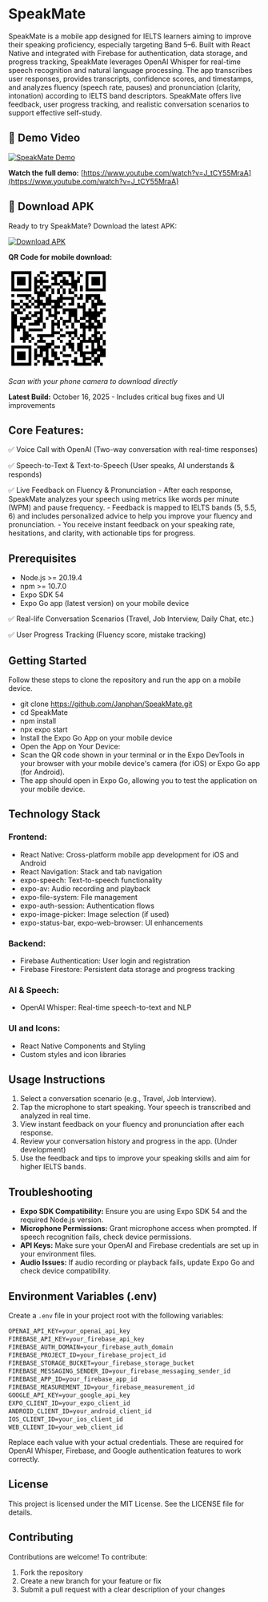 # SpeakMate

SpeakMate is a mobile app designed for IELTS learners aiming to improve their speaking proficiency, especially targeting Band 5–6. Built with React Native and integrated with Firebase for authentication, data storage, and progress tracking, SpeakMate leverages OpenAI Whisper for real-time speech recognition and natural language processing. The app transcribes user responses, provides transcripts, confidence scores, and timestamps, and analyzes fluency (speech rate, pauses) and pronunciation (clarity, intonation) according to IELTS band descriptors. SpeakMate offers live feedback, user progress tracking, and realistic conversation scenarios to support effective self-study.

## 🎥 Demo Video

[![SpeakMate Demo](https://img.youtube.com/vi/J_tCY55MraA/maxresdefault.jpg)](https://www.youtube.com/watch?v=J_tCY55MraA)

**Watch the full demo:** [https://www.youtube.com/watch?v=J_tCY55MraA](https://www.youtube.com/watch?v=J_tCY55MraA)

## 📱 Download APK

Ready to try SpeakMate? Download the latest APK:

[![Download APK](https://img.shields.io/badge/Download-APK-green?style=for-the-badge&logo=android)](https://expo.dev/artifacts/eas/acMwQsJ9WWfUDPP8pjaedn.apk)

**QR Code for mobile download:**

<img src="speakmate-apk-qr.png" alt="Download SpeakMate APK" width="200">

*Scan with your phone camera to download directly*

**Latest Build:** October 16, 2025 - Includes critical bug fixes and UI improvements

## Core Features:

✅ Voice Call with OpenAI (Two-way conversation with real-time responses)

✅ Speech-to-Text & Text-to-Speech (User speaks, AI understands & responds)

✅ Live Feedback on Fluency & Pronunciation
	- After each response, SpeakMate analyzes your speech using metrics like words per minute (WPM) and pause frequency.
	- Feedback is mapped to IELTS bands (5, 5.5, 6) and includes personalized advice to help you improve your fluency and pronunciation.
	- You receive instant feedback on your speaking rate, hesitations, and clarity, with actionable tips for progress.

## Prerequisites

- Node.js >= 20.19.4
- npm >= 10.7.0
- Expo SDK 54
- Expo Go app (latest version) on your mobile device

✅ Real-life Conversation Scenarios (Travel, Job Interview, Daily Chat, etc.)

✅ User Progress Tracking (Fluency score, mistake tracking)

## Getting Started

Follow these steps to clone the repository and run the app on a mobile device.

- git clone https://github.com/Janphan/SpeakMate.git
- cd SpeakMate
- npm install
- npx expo start
- Install the Expo Go App on your mobile device
- Open the App on Your Device:
- Scan the QR code shown in your terminal or in the Expo DevTools in your browser with your mobile device's camera (for iOS) or Expo Go app (for Android).
- The app should open in Expo Go, allowing you to test the application on your mobile device.

## Technology Stack
### Frontend:
- React Native: Cross-platform mobile app development for iOS and Android
- React Navigation: Stack and tab navigation
- expo-speech: Text-to-speech functionality
- expo-av: Audio recording and playback
- expo-file-system: File management
- expo-auth-session: Authentication flows
- expo-image-picker: Image selection (if used)
- expo-status-bar, expo-web-browser: UI enhancements

### Backend:
- Firebase Authentication: User login and registration
- Firebase Firestore: Persistent data storage and progress tracking

### AI & Speech:
- OpenAI Whisper: Real-time speech-to-text and NLP

### UI and Icons:
- React Native Components and Styling
- Custom styles and icon libraries

## Usage Instructions

1. Select a conversation scenario (e.g., Travel, Job Interview).
2. Tap the microphone to start speaking. Your speech is transcribed and analyzed in real time.
3. View instant feedback on your fluency and pronunciation after each response.
4. Review your conversation history and progress in the app. (Under development)
5. Use the feedback and tips to improve your speaking skills and aim for higher IELTS bands.
## Troubleshooting

- **Expo SDK Compatibility:** Ensure you are using Expo SDK 54 and the required Node.js version.
- **Microphone Permissions:** Grant microphone access when prompted. If speech recognition fails, check device permissions.
- **API Keys:** Make sure your OpenAI and Firebase credentials are set up in your environment files.
- **Audio Issues:** If audio recording or playback fails, update Expo Go and check device compatibility.

## Environment Variables (.env)

Create a `.env` file in your project root with the following variables:

```
OPENAI_API_KEY=your_openai_api_key
FIREBASE_API_KEY=your_firebase_api_key
FIREBASE_AUTH_DOMAIN=your_firebase_auth_domain
FIREBASE_PROJECT_ID=your_firebase_project_id
FIREBASE_STORAGE_BUCKET=your_firebase_storage_bucket
FIREBASE_MESSAGING_SENDER_ID=your_firebase_messaging_sender_id
FIREBASE_APP_ID=your_firebase_app_id
FIREBASE_MEASUREMENT_ID=your_firebase_measurement_id
GOOGLE_API_KEY=your_google_api_key
EXPO_CLIENT_ID=your_expo_client_id
ANDROID_CLIENT_ID=your_android_client_id
IOS_CLIENT_ID=your_ios_client_id
WEB_CLIENT_ID=your_web_client_id
```

Replace each value with your actual credentials. These are required for OpenAI Whisper, Firebase, and Google authentication features to work correctly.

## License

This project is licensed under the MIT License. See the LICENSE file for details.

## Contributing

Contributions are welcome! To contribute:
1. Fork the repository
2. Create a new branch for your feature or fix
3. Submit a pull request with a clear description of your changes